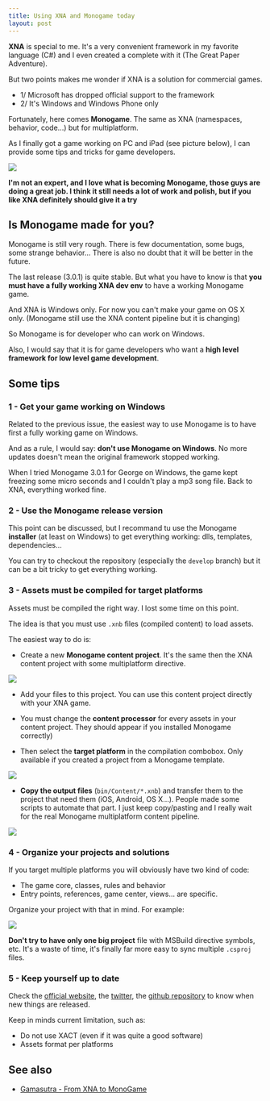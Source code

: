```yaml
---
title: Using XNA and Monogame today
layout: post
---
```


**XNA** is special to me. It's a very convenient framework in my favorite language (C#) and I even created a complete with it (The Great Paper Adventure).

But two points makes me wonder if XNA is a solution for commercial games.

- 1/ Microsoft has dropped official support to the framework
- 2/ It's Windows and Windows Phone only

Fortunately, here comes **Monogame**. The same as XNA (namespaces, behavior, code...) but for multiplatform.

As I finally got a game working on PC and iPad (see picture below), I can provide some tips and tricks for game developers.

<img src="{{site.url}}/static/content/posts/2013-06-18/pon-ipad-pc.jpg" />

**I'm not an expert, and I love what is becoming Monogame, those guys are doing a great job. I think it still needs a lot of work and polish, but if you like XNA definitely should give it a try**

## Is Monogame made for you?

Monogame is still very rough. There is few documentation, some bugs, some strange behavior... There is also no doubt that it will be better in the future.

The last release (3.0.1) is quite stable. But what you have to know is that **you must have a fully working XNA dev env** to have a working Monogame game.

And XNA is Windows only. For now you can't make your game on OS X only. (Monogame still use the XNA content pipeline but it is changing)

So Monogame is for developer who can work on Windows.

Also, I would say that it is for game developers who want a **high level framework for low level game development**.

## Some tips

### 1 - Get your game working on Windows

Related to the previous issue, the easiest way to use Monogame is to have first a fully working game on Windows. 

And as a rule, I would say: **don't use Monogame on Windows**. No more updates doesn't mean the original framework stopped working.

When I tried Monogame 3.0.1 for George on Windows, the game kept freezing some micro seconds and I couldn't play a mp3 song file. Back to XNA, everything worked fine.

### 2 - Use the Monogame release version

This point can be discussed, but I recommand tu use the Monogame **installer** (at least on Windows) to get everything working: dlls, templates, dependencies…

You can try to checkout the repository (especially the ``develop`` branch) but it can be a bit tricky to get everything working.


### 3 - Assets must be compiled for target platforms

Assets must be compiled the right way. I lost some time on this point.

The idea is that you must use ``.xnb`` files (compiled content) to load assets.

The easiest way to do is:

- Create a new **Monogame content project**. It's the same then the XNA content project with some multiplatform directive.

<img src="{{site.url}}/static/content/posts/2013-06-18/content_project.png" />


- Add your files to this project. You can use this content project directly with your XNA game.
- You must change the **content processor** for every assets in your content project. They should appear if you installed Monogame correctly)


- Then select the **target platform** in the compilation combobox. Only available if you created a project from a Monogame template.

<img src="{{site.url}}/static/content/posts/2013-06-18/targets.png" />

- **Copy the output files** (``bin/Content/*.xnb``) and transfer them to the project that need them (iOS, Android, OS X...). People made some scripts to automate that part. I just keep copy/pasting and I really wait for the real Monogame multiplatform content pipeline. 

<img src="{{site.url}}/static/content/posts/2013-06-18/content_ios.png" />

### 4 - Organize your projects and solutions

If you target multiple platforms you will obviously have two kind of code: 

- The game core, classes, rules and behavior
- Entry points, references, game center, views… are specific.

Organize your project with that in mind.
For example: 

<img src="{{site.url}}/static/content/posts/2013-06-18/projects_and_solutions.png" />

**Don't try to have only one big project** file with MSBuild directive symbols, etc. It's a waste of time, it's finally far more easy to sync multiple ``.csproj`` files.

### 5 - Keep yourself up to date 

Check the [official website](http://monogame.net/), the [twitter](https://twitter.com/MonoGameTeam), the [github repository](https://github.com/mono/MonoGame) to know when new things are released.

Keep in minds current limitation, such as:

- Do not use XACT (even if it was quite a good software)
- Assets format per platforms


## See also

- [Gamasutra - From XNA to MonoGame](http://www.gamasutra.com/view/feature/192209/from_xna_to_monogame.php)
